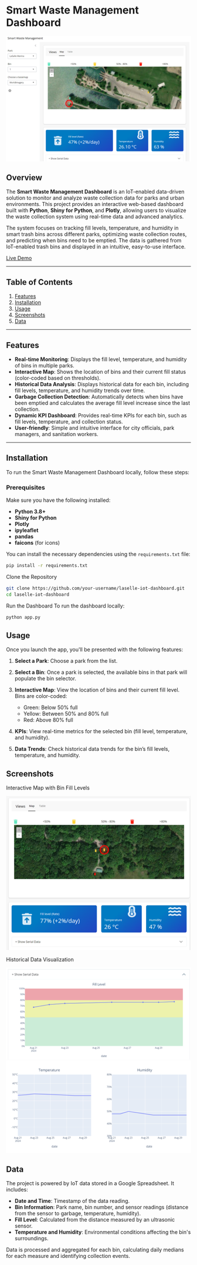 # Smart Waste Management Dashboard

![Smart Waste Management UI](assets/UI/UI_light.png)

## Overview

The **Smart Waste Management Dashboard** is an IoT-enabled data-driven solution to monitor and analyze waste collection data for parks and urban environments. This project provides an interactive web-based dashboard built with **Python**, **Shiny for Python**, and **Plotly**, allowing users to visualize the waste collection system using real-time data and advanced analytics.

The system focuses on tracking fill levels, temperature, and humidity in smart trash bins across different parks, optimizing waste collection routes, and predicting when bins need to be emptied. The data is gathered from IoT-enabled trash bins and displayed in an intuitive, easy-to-use interface.

[Live Demo](https://aro-dev.shinyapps.io/laselle-iot-dashboard/)

---

## Table of Contents
1. [Features](#features)
2. [Installation](#installation)
3. [Usage](#usage)
4. [Screenshots](#screenshots)
5. [Data](#data)


---

## Features

- **Real-time Monitoring**: Displays the fill level, temperature, and humidity of bins in multiple parks.
- **Interactive Map**: Shows the location of bins and their current fill status (color-coded based on thresholds).
- **Historical Data Analysis**: Displays historical data for each bin, including fill levels, temperature, and humidity trends over time.
- **Garbage Collection Detection**: Automatically detects when bins have been emptied and calculates the average fill level increase since the last collection.
- **Dynamic KPI Dashboard**: Provides real-time KPIs for each bin, such as fill levels, temperature, and collection status.
- **User-friendly**: Simple and intuitive interface for city officials, park managers, and sanitation workers.

---

## Installation

To run the Smart Waste Management Dashboard locally, follow these steps:

### Prerequisites
Make sure you have the following installed:
- **Python 3.8+**
- **Shiny for Python**
- **Plotly**
- **ipyleaflet**
- **pandas**
- **faicons** (for icons)

You can install the necessary dependencies using the `requirements.txt` file:

```bash
pip install -r requirements.txt
```

Clone the Repository
```bash
git clone https://github.com/your-username/laselle-iot-dashboard.git
cd laselle-iot-dashboard
```

Run the Dashboard
To run the dashboard locally:
```bash
python app.py
```



## Usage

Once you launch the app, you'll be presented with the following features:

1. **Select a Park**: Choose a park from the list.
2. **Select a Bin**: Once a park is selected, the available bins in that park will populate the bin selector.
3. **Interactive Map**: View the location of bins and their current fill level. Bins are color-coded:
   - Green: Below 50% full
   - Yellow: Between 50% and 80% full
   - Red: Above 80% full

4. **KPIs**: View real-time metrics for the selected bin (fill level, temperature, and humidity).
5. **Data Trends**: Check historical data trends for the bin’s fill levels, temperature, and humidity.

## Screenshots

Interactive Map with Bin Fill Levels

![Interactive Map with Bin Fill Levels](assets/UI/UI-Interactive-Map.png)

Historical Data Visualization

![Historical Data Visualization](assets/UI/UI-Fill-level-history.png)
![Historical Data Visualization1](assets/UI/UI-Temperature-Humidity.png)

## Data

The project is powered by IoT data stored in a Google Spreadsheet. It includes:

- **Date and Time**: Timestamp of the data reading.
- **Bin Information**: Park name, bin number, and sensor readings (distance from the sensor to garbage, temperature, humidity).
- **Fill Level**: Calculated from the distance measured by an ultrasonic sensor.
- **Temperature and Humidity**: Environmental conditions affecting the bin's surroundings.

Data is processed and aggregated for each bin, calculating daily medians for each measure and identifying collection events.


